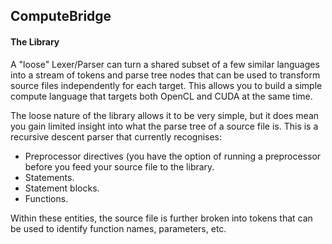 ComputeBridge
-------------

#### The Library

A "loose" Lexer/Parser can turn a shared subset of a few similar languages into a stream of tokens and parse tree nodes that can be used to transform source files independently for each target. This allows you to build a simple compute language that targets both OpenCL and CUDA at the same time.

The loose nature of the library allows it to be very simple, but it does mean you gain limited insight into what the parse tree of a source file is. This is a recursive descent parser that currently recognises:

* Preprocessor directives (you have the option of running a preprocessor before you feed your source file to the library.
* Statements.
* Statement blocks.
* Functions.

Within these entities, the source file is further broken into tokens that can be used to identify function names, parameters, etc. 